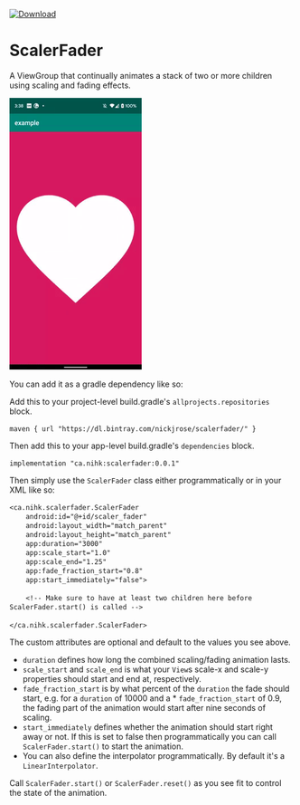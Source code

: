 [ ![Download](https://api.bintray.com/packages/nickjrose/scalerfader/ca.nihk.scalerfader/images/download.svg?version=0.0.1) ](https://bintray.com/nickjrose/scalerfader/ca.nihk.scalerfader/0.0.1/link)

# ScalerFader
A ViewGroup that continually animates a stack of two or more children using scaling and fading effects.

![GIF Example](https://github.com/nihk/ScalerFader/blob/master/example.gif)

You can add it as a gradle dependency like so:

Add this to your project-level build.gradle's `allprojects.repositories` block.
```
maven { url "https://dl.bintray.com/nickjrose/scalerfader/" }
```

Then add this to your app-level build.gradle's `dependencies` block.
```
implementation "ca.nihk:scalerfader:0.0.1"
```

Then simply use the `ScalerFader` class either programmatically or in your XML like so:

```
<ca.nihk.scalerfader.ScalerFader
    android:id="@+id/scaler_fader"
    android:layout_width="match_parent"
    android:layout_height="match_parent"
    app:duration="3000"
    app:scale_start="1.0"
    app:scale_end="1.25"
    app:fade_fraction_start="0.8"
    app:start_immediately="false">

    <!-- Make sure to have at least two children here before ScalerFader.start() is called -->

</ca.nihk.scalerfader.ScalerFader>
```

The custom attributes are optional and default to the values you see above.  
* `duration` defines how long the combined scaling/fading animation lasts.  
* `scale_start` and `scale_end` is what your `View`s scale-x and scale-y properties should start and end at, respectively.  
* `fade_fraction_start` is by what percent of the `duration` the fade should start, e.g. for a `duration` of 10000 and a * `fade_fraction_start` of 0.9, the fading part of the animation would start after nine seconds of scaling.    
* `start_immediately` defines whether the animation should start right away or not. If this is set to false then programmatically you can call `ScalerFader.start()` to start the animation.  
* You can also define the interpolator programmatically. By default it's a `LinearInterpolator`.  

Call `ScalerFader.start()` or `ScalerFader.reset()` as you see fit to control the state of the animation.
